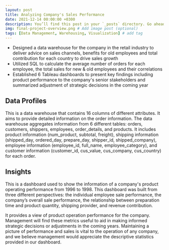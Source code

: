 ```yaml
---
layout: post
title: Analyzing Company's Sales Performance
date: 2021-12-14 00:00:00 +0300
description: You’ll find this post in your `_posts` directory. Go ahead and edit it and re-build the site to see your changes. # Add post description (optional)
img: final-project-overview.png # Add image post (optional)
tags: [Data Management, Warehousing, Visualization] # add tag
---
```


* Designed a data warehouse for the company in the retail industry to deliver advice on sales channels, benefits for old employees and total contribution for each country to drive sales growth
* Utilized SQL to calculate the average number of orders for each employee, the total sales for new & old employees and their correlations
* Established 6 Tableau dashboards to present key findings including product performance to the company's senior stakeholders and summarized adjustment of strategic decisions in the coming year

## Data Profiles
This is a data warehouse that contains 16 columns of different attributes. It aims to provide detailed information on the order information. The data warehouse aggregates information from 6 different tables: orders, customers, shippers, employees, order_details, and products. It includes product information (num_product, subtotal, freight), shipping information (shipped_day, ordered_day, prepare_day, shipper_id, shipped_company),  employee information (employee_id, full_name, employee_category), and customer information (customer_id, cus_value, cus_company, cus_country) for each order.

## Insights
This is a dashboard used to show the information of a company's product operating performance from 1996 to 1998. This dashboard was built from three different perspectives: the individual employee sale performance, the company’s overall sale performance, the relationship between preparation time and product quantity, shipping provider, and revenue contribution. 

It provides a view of product operation performance for the company. Management will find these metrics useful to aid in making informed strategic decisions or adjustments in the coming years. Maintaining a picture of performance and sales is vital to the operation of any company, and we believe management would appreciate the descriptive statistics provided in our dashboard. 
